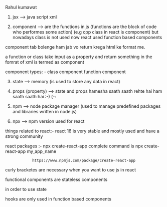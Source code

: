 Rahul kumawat


1) jsx --> java script xml

2) component --> are the functions in js (functions are the block of code who performes some action) (e.g cpp class in react is component)
but nowadays class is not used now react used function based components 

component tab bolenge ham jab vo return krega html ke format me.

a function or class take input as a property and return something in the fomrat of xml is termed as component

component types: -
class component
function component


3) state --> memory (is used to store any data in react) 

4) props (property) --> state and props hamesha saath saath rehte hai ham saath saath hai :-) (-:

5) npm --> node package manager (used to manage predefined packages and libraries written in node.js)
6) npx --> npm version used for react


things related to react:-
react 16 is very stable and mostly used and have a strong community 

react packages :-
								npx create-react-app
                complete command is npx create-react-app my_app_name
                
                https://www.npmjs.com/package/create-react-app 
                

curly bracketes are necessary when you want to use js in react

functional components are stateless components

in order to use state


hooks are only used in function based components 